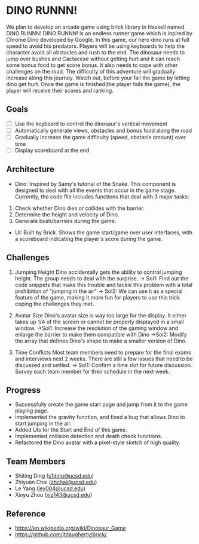 # DINO RUNNN!
We plan to develop an arcade game using brick library in Haskell named DINO RUNNN! DINO RUNNN! is an endless runner game  which is inpired by Chrome Dino developed by Google. In this game, our hero dino runs at full speed to avoid his predators. Players will be using keyboards to help the character avoid all obstacles and rush to the end. The dinosaur needs to jump over bushes and Cactaceae without getting hurt and it can reach some bonus food to get score bonus. It also needs to cope with other challenges on the road. The difficulty of this adventure will gradually increase along this journey. Watch out, before your fail the game by letting dino get hurt.
Once the game is finished(the player fails the game), the player will receive their scores and ranking.

## Goals
- [ ] Use the keyboard to control the dinosaur's vertical movement
- [ ] Automatically generate views, obstacles and bonus food along the road
- [ ] Gradually increase the game difficulty (speed, obstacle amount) over time
- [ ] Display scoreboard at the end

## Architecture
- Dino: Inspired by Samy's tutorial of the Snake. This component is designed to deal with all the events that occur in the game stage. Currently, the code file includes functions that deal with 3 major tasks: 
1. Check whether Dino dies or collides with the barrier. 
2. Determine the height and velocity of Dino. 
3. Generate bush/barriers during the game.
- UI: Built by Brick. Shows the game start/game over user interfaces, with a scoreboard indicating the player's score during the game.

## Challenges
1. Jumping Height 
Dino accidentally gets the ability to control jumping height. The group needs to deal with the surprise.
-> Sol1: Find out the code snippets that make this trouble and tackle this problem with a total prohibition of "jumping in the air"
-> Sol2: We can use it as a special feature of the game, making it more fun for players to use this trick coping the challenges they met.

2. Avatar Size
Dino's avatar size is way too large for the display. It either takes up 1/4 of the screen or cannot be properly displayed in a small window.
->Sol1: Increase the resolution of the gaming window and enlarge the barrier to make them compatible with Dino
->Sol2: Modify the array that defines Dino's shape to make a smaller version of Dino.

3. Time Conflicts 
Most team members need to prepare for the final exams and interviews next 2 weeks. There are still a few issues that need to be discussed and settled.
-> Sol1: Confirm a time slot for future discussion. Survey each team member for their schedule in the next week.

## Progress
- Successfully create the game start page and jump from it to the game playing page.
- Implemented the gravity function, and fixed a bug that allows Dino to start jumping in the air.
- Added UIs for the Start and End of this game.
- Implemented collision detection and death check functions.
- Refactored the Dino avatar with a pixel-style sketch of high quality.

## Team Members
- Shiting Ding (s1ding@ucsd.edu)
- Zhiyuan Chai (zhchai@ucsd.edu)
- Le Yang (ley004@ucsd.edu)
- Xinyu Zhou (xiz143@ucsd.edu)

## Reference
- https://en.wikipedia.org/wiki/Dinosaur_Game
- https://github.com/jtdaugherty/brick/
